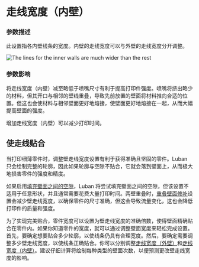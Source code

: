 走线宽度（内壁）
====
### **参数描述**
此设置指各内壁线条的宽度。内壁的走线宽度可以与外壁的走线宽度分开调整。 

![The lines for the inner walls are much wider than the rest](../images/wall_line_width_x.png)

### **参数影响**
将走线宽度（内壁）减至略低于喷嘴尺寸有利于提高打印件强度。喷嘴将挤出略少的材料，但其开口与相邻的壁线重叠，导致先前放置的壁面将材料推向合适的位置。但这也会使材料与相邻壁面更好地熔接，使壁面更好地熔接在一起，从而大幅提高壁面的强度。

增加走线宽度（内壁）可以减少打印时间。

使走线贴合
----
当打印细薄零件时，调整壁走线宽度设置有利于获得准确且坚固的零件。Luban 只会绘制完整的轮廓，因此如果轮廓与空隙不贴合，它就会落到壁面上，从而极大地损害零件的强度和精度。

如果启用[填充壁面之间的空隙](../shell/fill_perimeter_gaps.md)，Luban 将尝试填充壁面之间的空隙，但该设置不适用于任意形状，并且通常需要花费大量打印时间。两壁重叠时，[重叠壁面修补](../shell/travel_compensate_overlapping_walls_enabled.md)设置会减少壁走线宽度，以确保零件的尺寸准确，但这会导致流量变化，这也会降低打印件的质量和强度。

为了实现完美贴合，零件宽度可以设置为壁走线宽度的准确倍数，使得壁面精确贴合在零件内。如果你知道零件的宽度，就可以通过调整壁面宽度来轻松完成设置。首先，要确定想要贴合多少轮廓，以使线条仍具有合理宽度。然后，要确定需要调整多少壁走线宽度，以使线条正确贴合。你可以分别调整[走线宽度（外壁）](wall_line_width_0.md)和[走线宽度（内壁）](wall_line_width_x.md)。建议仔细计算将绘制每种类型的壁面次数，以便预测更改壁走线宽度的影响。

